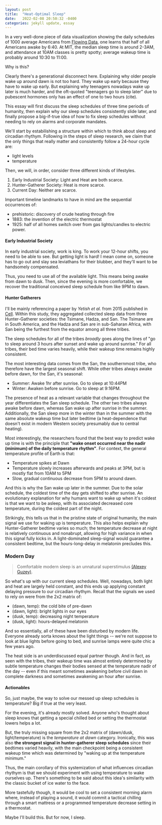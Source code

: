 ```yaml
---
layout: post
title:  "Heat-Optimal Sleep"
date:   2022-02-08 20:50:32 -0400
categories: jekyll update, essay
---
```

<!-- ![image-title-here](../assets/flow640am.png){:class="img-responsive"} -->

In a very well-done piece of data visualization showing the daily schedules of 1000 average Americans from [Flowing Data](https://flowingdata.com/2015/12/15/a-day-in-the-life-of-americans/), one learns that half of all Americans awake by 6:40. At MIT, the median sleep time is around 2-3AM, and attendance at 10AM classes is pretty spotty; average wakeup time is probably around 10:30 to 11:00. 

Why is this?

Clearly there's a generational disconnect here. Explaining why older people wake up around dawn is not too hard. They wake up early because they have to wake up early. But explaining why teenagers nowadays wake up later is much harder, and the oft-quoted "teenagers go to sleep later" due to pubescent hormones only has an effect of one to two hours (cite). 

This essay will first discuss the sleep schedules of three time periods of humanity, then explain why our sleep schedules consistently slide later, and finally propose a big-if-true idea of how to fix sleep schedules without needing to rely on alarms and corporate mandates.

We'll start by estabilishing a structure within which to think about sleep and circadian rhythym. Following in the steps of sleep research, we claim that the only things that really matter and consistently follow a 24-hour cycle are:
- light levels
- temperature

Then, we will, in order, consider three different kinds of lifestyles.
1. Early Industrial Society: Light and Heat are both scarce.
2. Hunter-Gatherer Society: Heat is more scarce.
3. Current Day: Neither are scarce.

Important timeline landmarks to have in mind are the sequential occurrences of:
- prehistoric: discovery of crude heating through fire
- 1883: the invention of the electric thermostat
- 1925: half of all homes switch over from gas lights/candles to electric power.

#### Early Industrial Society
In early industrial society, work is king. To work your 12-hour shifts, you need to be able to see. But getting light is hard! I mean come on, someone has to go out and slay sea leviathans for their blubber, and they'll want to be handsomely compensated.

Thus, you need to use all of the available light. This means being awake from dawn to dusk. Then, since the evening is more comfortable, we recover the traditional conceived sleep schedule from like 9PM to dawn.

#### Hunter Gatherers

I'll be mainly referencing a paper by *Yetish et al.* from 2015 published in [Cell](https://www.cell.com/current-biology/fulltext/S0960-9822(15)01157-4). Within this study, they aggregated collected sleep data from three Hunter-Gatherer societies: the Tsimane, Hadza, and San. The Tsimane are in South America, and the Hadza and San are in sub-Saharan Africa, with San being the furthest from the equator among all three tribes.

The sleep schedules for all of the tribes *broadly* goes along the lines of "go to sleep around 3 hours after sunset and wake up around sunrise." For all tribes, their bed time varies heavily, while their wakeup time remains highly consistent.

The most interesting data comes from the San, the southernmost tribe, who therefore have the largest seasonal shift. While other tribes always awake before dawn, for the San, it's seasonal: 
- Summer: Awake 1hr after sunrise. Go to sleep at 10:44PM
- Winter: Awaken before sunrise. Go to sleep at 9:16PM. 


The presence of heat as a relevant variable that changes throughout the year differentiates the San sleep schedule. The other two tribes always awake before dawn, whereas San wake up after sunrise in the summer. Additionally, the San sleep more in the winter than in the summer with the same absolute wakeup time but later bedtime (a heat-dependence that doesn't exist in modern Western society presumably due to central heating).

Most interestingly, the researchers found that the best way to predict wake up time is with the principle that **"wake onset occurred near the nadir (minimum) of the daily temperature rhythm"**. For context, the general temperature profile of Earth is that:
- Temperature spikes at Dawn
- Temperature slowly increases afterwards and peaks at 3PM, but is mostly flat from 10AM to 5PM
- Slow, gradual continuous decrease from 5PM to around dawn.

And this is why the San wake up later in the summer. Due to the solar schedule, the coldest time of the day gets shifted to after sunrise. An evolutionary explanation for why humans want to wake up when it's coldest is that we want to be asleep, with its associated decreased core temperature, during the coldest part of the night.

Strikingly, this tells us that in the pristine state of original humanity, the main signal we use for waking up is temperature. This also helps explain why Hunter-Gatherer bedtime varies so much; the temperature decrease at night is relatively continuous and nonabrupt, allowing for high variance in when this signal fully kicks in. A light-dominated sleep-signal would guarantee a consistent bedtime, but the hours-long-delay in melatonin precludes this.

### Modern Day
> Comfortable modern sleep is an unnatural superstimulus [(Alexey Guzey)](https://guzey.com/theses-on-sleep/#comfortable-modern-sleep-is-an-unnatural-superstimulus-sleepiness-just-like-hunger-is-normal). 

So what's up with our current sleep schedules. Well, nowadays, both light and heat are largely held constant, and this ends up applying constant delaying pressure to our circadian rhythym. Recall that the signals we used to rely on were from the 2x2 matrix of:
- (dawn, temp): the cold bite of pre-dawn
- (dawn, light): bright lights in our eyes
- (dusk, temp): decreasing night temperature
- (dusk, light): hours-delayed melatonin

And so essentially, all of these have been disturbed by modern life. Everyone already sorta knows about the light things -- we're not suppose to look at blue lights before going to bed, and sunrise lamps were quite chic a few years ago.

The heat side is an underdiscussed equal partner though. And in fact, as seen with the tribes, their wakeup time was almost entirely determined by subtle temperature changes their bodies sensed at the temperature nadir of the day -- even if this meant sometimes awakening before civil dawn in complete darkness and sometimes awakening an hour after sunrise.

#### Actionables

So, just maybe, the way to solve our messed up sleep schedules is temperature? Big if true at the very least. 

For the evening, it's already mostly solved. Anyone who's thought about sleep knows that getting a special chilled bed or setting the thermostat lowers helps a lot.

But, the truly missing square from the 2x2 matrix of (dawn/dusk, light/temperature) is the *temperature at dawn* category. Ironically, this was also **the strongest signal in hunter-gatherer sleep schedules** since their bedtimes varied heavily, with the main checkpoint being a consistent wakeup time which was determined by "waking up at the temperature minimum."

Thus, the main corollary of this systemization of what influences circadian rhythym is that we should experiment with using temperature to wake ourselves up. There's something to be said about this idea's similarity with the classic bucket of ice water to the face.

More tastefully though, it would be cool to set a consistent morning alarm where, instead of playing a sound, it would commit a tactical chilling through a smart mattress or a programmed temperature decrease setting in a thermostat.

Maybe I'll build this. But for now, I sleep.